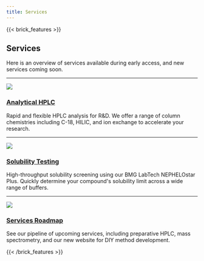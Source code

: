 ```yaml
---
title: Services
---
```


{{< brick_features >}}

## Services

Here is an overview of services available during early access, and new services coming soon.

---

![](/img/icons/material-symbols/200/rounded/auto_awesome_mosaic.svg)
### [Analytical HPLC](/hplc-analysis/)

Rapid and flexible HPLC analysis for R&D. We offer a range of column chemistries including C-18, HILIC, and ion exchange to accelerate your research.

---

![](/img/icons/material-symbols/200/rounded/performance_max.svg)
### [Solubility Testing](/solubility/)

High-throughput solubility screening using our BMG LabTech NEPHELOstar Plus. Quickly determine your compound's solubility limit across a wide range of buffers.

---

![](/img/icons/material-symbols/200/rounded/design_services.svg)
### [Services Roadmap](/roadmap/)

See our pipeline of upcoming services, including preparative HPLC, mass spectrometry, and our new website for DIY method development.

{{< /brick_features >}}

<!--

{{< brick_blocks >}}

## Alternative services 1

Hugobricks covers all components you would like to have at hand. It is a power engine for your web oriented projects. It has excellent performance in all categories.

---

![](/uploads/gallery/01.jpg)
### Covers all components

Includes many bricks.

[](/services/)

---

![](/uploads/gallery/02.jpg)
### 99+ Google Lighthouse score

Lightning fast website.

[](/services/)

---

![](/uploads/gallery/03.jpg)
### Themeable through CSS variables

Easily themeable.

[](/services/)

---

![](/uploads/gallery/04.jpg)
### Fully responsive on all devices

Works on every screen.

[](/services/)

---

![](/uploads/gallery/05.jpg)
### Super fast builds and deploys

Extremely fast.

[](/services/)

---

![](/uploads/photos/06.jpg)
### 10+ pre-build pages

Start with the end result.

[](/services/)

{{< /brick_blocks >}}
{{< brick_blocks >}}

## Alternative services 2

Hugobricks covers all components you would like to have at hand. It is a power engine for your web oriented projects. It has excellent performance in all categories.

---

### Covers all components

Includes many bricks.

[](/services/)

---

### 99+ Google Lighthouse score

Lightning fast website.

[](/services/)

---

### Themeable through CSS variables

Easily themeable.

[](/services/)

---

### Fully responsive on all devices

Works on every screen.

[](/services/)

---

### Super fast builds and deploys

Extremely fast.

[](/services/)

---

### 10+ pre-build pages

Start with the end result.

[](/services/)

{{< /brick_blocks >}} -->


